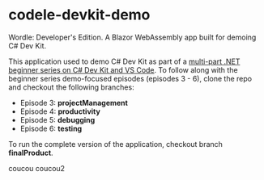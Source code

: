 # codele-devkit-demo
Wordle: Developer's Edition.  A Blazor WebAssembly app built for demoing C# Dev Kit.

This application used to demo C# Dev Kit as part of a [multi-part .NET beginner series on C# Dev Kit and VS Code](https://github.com/dotnet/beginner-series/tree/main/VS%20Code%20and%20the%20C%23%20Dev%20Kit).  To follow along with the beginner series demo-focused episodes (episodes 3 - 6), clone the repo and checkout the following branches:
* Episode 3: **projectManagement**
* Episode 4: **productivity**
* Episode 5: **debugging**
* Episode 6: **testing**

To run the complete version of the application, checkout branch **finalProduct**.

coucou
coucou2
